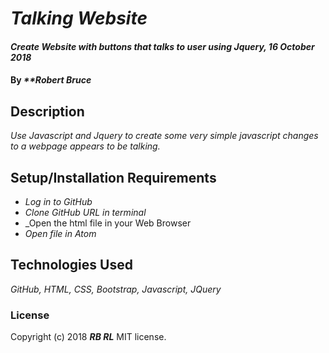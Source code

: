 # _Talking Website_

#### _Create Website with buttons that talks to user using Jquery, 16 October 2018_

#### By _**Robert Bruce_

## Description

_Use Javascript and Jquery to create some very simple javascript changes to a webpage appears to be talking._

## Setup/Installation Requirements

* _Log in to GitHub_
* _Clone GitHub URL in terminal_
* _Open the html file in your Web Browser
* _Open file in Atom_

## Technologies Used
_GitHub, HTML, CSS, Bootstrap, Javascript, JQuery_

### License
Copyright (c) 2018 **_RB RL_** MIT license.
